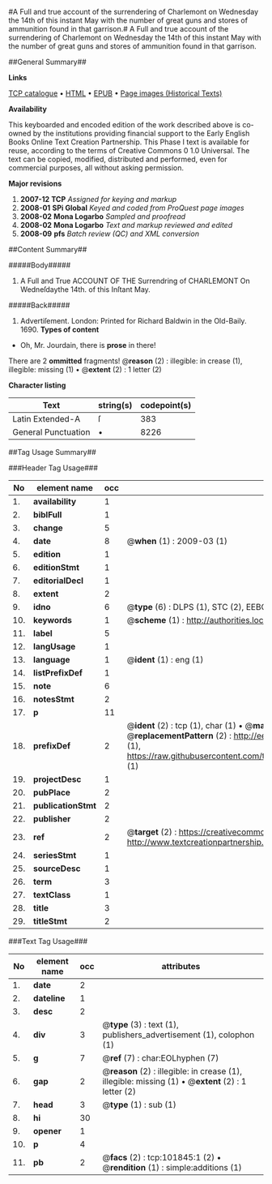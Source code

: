 #A Full and true account of the surrendering of Charlemont on Wednesday the 14th of this instant May with the number of great guns and stores of ammunition found in that garrison.#
A Full and true account of the surrendering of Charlemont on Wednesday the 14th of this instant May with the number of great guns and stores of ammunition found in that garrison.

##General Summary##

**Links**

[TCP catalogue](http://www.ota.ox.ac.uk/tcp/)  • 
[HTML](http://tei.it.ox.ac.uk/tcp/Texts-HTML/free/A40/A40575.html)  • 
[EPUB](http://tei.it.ox.ac.uk/tcp/Texts-EPUB/free/A40/A40575.epub) • 
[Page images (Historical Texts)](https://data.historicaltexts.jisc.ac.uk/view?pubId=eebo-13791255e&pageId=eebo-13791255e-101845-1)

**Availability**

This keyboarded and encoded edition of the
	       work described above is co-owned by the institutions
	       providing financial support to the Early English Books
	       Online Text Creation Partnership. This Phase I text is
	       available for reuse, according to the terms of Creative
	       Commons 0 1.0 Universal. The text can be copied,
	       modified, distributed and performed, even for
	       commercial purposes, all without asking permission.

**Major revisions**

1. __2007-12__ __TCP__ *Assigned for keying and markup*
1. __2008-01__ __SPi Global__ *Keyed and coded from ProQuest page images*
1. __2008-02__ __Mona Logarbo__ *Sampled and proofread*
1. __2008-02__ __Mona Logarbo__ *Text and markup reviewed and edited*
1. __2008-09__ __pfs__ *Batch review (QC) and XML conversion*

##Content Summary##

#####Body#####

1. A Full and True ACCOUNT OF THE Surrendring of CHARLEMONT On Wedneſdaythe 14th. of this Inſtant May.

#####Back#####

1. Advertiſement.
London: Printed for Richard Baldwin in the Old-Baily. 1690.
**Types of content**

  * Oh, Mr. Jourdain, there is **prose** in there!

There are 2 **ommitted** fragments! 
 @__reason__ (2) : illegible: in crease (1), illegible: missing (1)  •  @__extent__ (2) : 1 letter (2)

**Character listing**


|Text|string(s)|codepoint(s)|
|---|---|---|
|Latin Extended-A|ſ|383|
|General Punctuation|•|8226|

##Tag Usage Summary##

###Header Tag Usage###

|No|element name|occ|attributes|
|---|---|---|---|
|1.|__availability__|1||
|2.|__biblFull__|1||
|3.|__change__|5||
|4.|__date__|8| @__when__ (1) : 2009-03 (1)|
|5.|__edition__|1||
|6.|__editionStmt__|1||
|7.|__editorialDecl__|1||
|8.|__extent__|2||
|9.|__idno__|6| @__type__ (6) : DLPS (1), STC (2), EEBO-CITATION (1), OCLC (1), VID (1)|
|10.|__keywords__|1| @__scheme__ (1) : http://authorities.loc.gov/ (1)|
|11.|__label__|5||
|12.|__langUsage__|1||
|13.|__language__|1| @__ident__ (1) : eng (1)|
|14.|__listPrefixDef__|1||
|15.|__note__|6||
|16.|__notesStmt__|2||
|17.|__p__|11||
|18.|__prefixDef__|2| @__ident__ (2) : tcp (1), char (1)  •  @__matchPattern__ (2) : ([0-9\-]+):([0-9IVX]+) (1), (.+) (1)  •  @__replacementPattern__ (2) : http://eebo.chadwyck.com/downloadtiff?vid=$1&page=$2 (1), https://raw.githubusercontent.com/textcreationpartnership/Texts/master/tcpchars.xml#$1 (1)|
|19.|__projectDesc__|1||
|20.|__pubPlace__|2||
|21.|__publicationStmt__|2||
|22.|__publisher__|2||
|23.|__ref__|2| @__target__ (2) : https://creativecommons.org/publicdomain/zero/1.0/ (1), http://www.textcreationpartnership.org/docs/. (1)|
|24.|__seriesStmt__|1||
|25.|__sourceDesc__|1||
|26.|__term__|3||
|27.|__textClass__|1||
|28.|__title__|3||
|29.|__titleStmt__|2||


###Text Tag Usage###

|No|element name|occ|attributes|
|---|---|---|---|
|1.|__date__|2||
|2.|__dateline__|1||
|3.|__desc__|2||
|4.|__div__|3| @__type__ (3) : text (1), publishers_advertisement (1), colophon (1)|
|5.|__g__|7| @__ref__ (7) : char:EOLhyphen (7)|
|6.|__gap__|2| @__reason__ (2) : illegible: in crease (1), illegible: missing (1)  •  @__extent__ (2) : 1 letter (2)|
|7.|__head__|3| @__type__ (1) : sub (1)|
|8.|__hi__|30||
|9.|__opener__|1||
|10.|__p__|4||
|11.|__pb__|2| @__facs__ (2) : tcp:101845:1 (2)  •  @__rendition__ (1) : simple:additions (1)|

